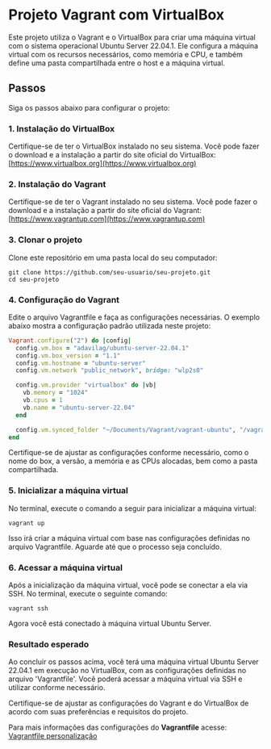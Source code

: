 # Projeto Vagrant com VirtualBox

Este projeto utiliza o Vagrant e o VirtualBox para criar uma máquina virtual com o sistema operacional Ubuntu Server 22.04.1. Ele configura a máquina virtual com os recursos necessários, como memória e CPU, e também define uma pasta compartilhada entre o host e a máquina virtual.

## Passos

Siga os passos abaixo para configurar o projeto:

### 1. Instalação do VirtualBox

Certifique-se de ter o VirtualBox instalado no seu sistema. Você pode fazer o download e a instalação a partir do site oficial do VirtualBox: [https://www.virtualbox.org](https://www.virtualbox.org)

### 2. Instalação do Vagrant

Certifique-se de ter o Vagrant instalado no seu sistema. Você pode fazer o download e a instalação a partir do site oficial do Vagrant: [https://www.vagrantup.com](https://www.vagrantup.com)

### 3. Clonar o projeto

Clone este repositório em uma pasta local do seu computador:

```shell
git clone https://github.com/seu-usuario/seu-projeto.git
cd seu-projeto
```

### 4. Configuração do Vagrant

Edite o arquivo Vagrantfile e faça as configurações necessárias. O exemplo abaixo mostra a configuração padrão utilizada neste projeto:

```ruby
Vagrant.configure("2") do |config|
  config.vm.box = "adavilag/ubuntu-server-22.04.1"
  config.vm.box_version = "1.1"
  config.vm.hostname = "ubuntu-server"
  config.vm.network "public_network", bridge: "wlp2s0"

  config.vm.provider "virtualbox" do |vb|
    vb.memory = "1024"
    vb.cpus = 1
    vb.name = "ubuntu-server-22.04"
  end

  config.vm.synced_folder "~/Documents/Vagrant/vagrant-ubuntu", "/vagrant-ubuntu"
end
```

Certifique-se de ajustar as configurações conforme necessário, como o nome do box, a versão, a memória e as CPUs alocadas, bem como a pasta compartilhada.

### 5. Inicializar a máquina virtual

No terminal, execute o comando a seguir para inicializar a máquina virtual:

```shell
vagrant up
```

Isso irá criar a máquina virtual com base nas configurações definidas no arquivo Vagrantfile. Aguarde até que o processo seja concluído.

### 6. Acessar a máquina virtual

Após a inicialização da máquina virtual, você pode se conectar a ela via SSH. No terminal, execute o seguinte comando:

```shell
vagrant ssh
```

Agora você está conectado à máquina virtual Ubuntu Server.

### Resultado esperado

Ao concluir os passos acima, você terá uma máquina virtual Ubuntu Server 22.04.1 em execução no VirtualBox, com as configurações definidas no arquivo 'Vagrantfile'. Você poderá acessar a máquina virtual via SSH e utilizar conforme necessário.

Certifique-se de ajustar as configurações do Vagrant e do VirtualBox de acordo com suas preferências e requisitos do projeto.

Para mais informações das configurações do **Vagrantfile** acesse: [Vagrantfile personalização](Vagrantfile-personalizacao.md)